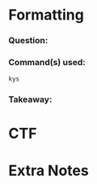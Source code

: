 # Formatting 
### Question: 
### Command(s) used:
    kys
### Takeaway:  
# CTF






# Extra Notes




